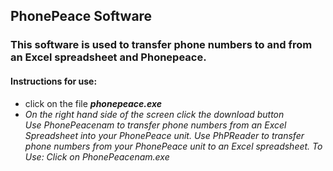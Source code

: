 ## PhonePeace Software
### This software is used to transfer phone numbers to and from an Excel spreadsheet and Phonepeace.
#### Instructions for use:
<ul>
  <li>click on the file <em><strong>phonepeace.exe</strong><em>
    <li>On the right hand side of the screen click the download button</li>
Use PhonePeacenam to transfer phone numbers from an Excel Spreadsheet into your PhonePeace unit.
Use PhPReader to transfer phone numbers from your PhonePeace unit to an Excel spreadsheet.
To Use:
Click on PhonePeacenam.exe
